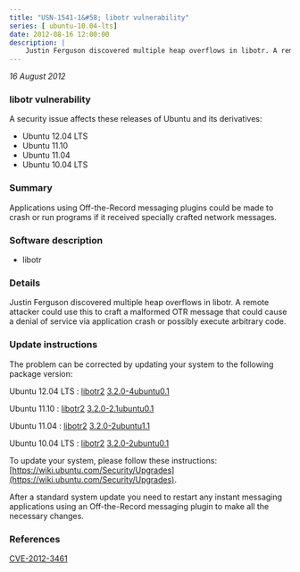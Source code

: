 ```yaml
---
title: "USN-1541-1&#58; libotr vulnerability"
series: [ ubuntu-10.04-lts]
date: 2012-08-16 12:00:00
description: |
    Justin Ferguson discovered multiple heap overflows in libotr. A remote attacker could use this to craft a malformed OTR message that could cause a denial of service via application crash or possibly execute arbitrary code. 
--- 
```

 
 

*16 August 2012*

### libotr vulnerability

A security issue affects these releases of Ubuntu and its derivatives:

* Ubuntu 12.04 LTS
* Ubuntu 11.10
* Ubuntu 11.04
* Ubuntu 10.04 LTS

### Summary

Applications using Off-the-Record messaging plugins could be made to crash or run programs if it received specially crafted network
messages.

### Software description

* libotr 

### Details

Justin Ferguson discovered multiple heap overflows in libotr. A remote attacker could use this to craft a malformed OTR message that could cause a denial of service via application crash or possibly execute arbitrary code. 

### Update instructions

The problem can be corrected by updating your system to the following package version:

Ubuntu 12.04 LTS
 : [libotr2](https://launchpad.net/ubuntu/+source/libotr) <span> [3.2.0-4ubuntu0.1](https://launchpad.net/ubuntu/+source/libotr/3.2.0-4ubuntu0.1) </span> 

Ubuntu 11.10
 : [libotr2](https://launchpad.net/ubuntu/+source/libotr) <span> [3.2.0-2.1ubuntu0.1](https://launchpad.net/ubuntu/+source/libotr/3.2.0-2.1ubuntu0.1) </span> 

Ubuntu 11.04
 : [libotr2](https://launchpad.net/ubuntu/+source/libotr) <span> [3.2.0-2ubuntu1.1](https://launchpad.net/ubuntu/+source/libotr/3.2.0-2ubuntu1.1) </span> 

Ubuntu 10.04 LTS
 : [libotr2](https://launchpad.net/ubuntu/+source/libotr) <span> [3.2.0-2ubuntu0.1](https://launchpad.net/ubuntu/+source/libotr/3.2.0-2ubuntu0.1) </span> 

To update your system, please follow these instructions: [https://wiki.ubuntu.com/Security/Upgrades](https://wiki.ubuntu.com/Security/Upgrades).

After a standard system update you need to restart any instant messaging applications using an Off-the-Record messaging plugin to make all the necessary changes. 

### References

 
 [CVE-2012-3461](http://people.ubuntu.com/~ubuntu-security/cve/CVE-2012-3461)
 

